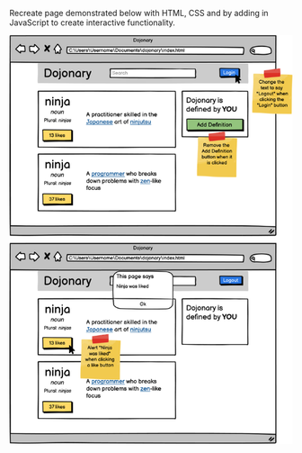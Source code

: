 Recreate page demonstrated below with HTML, CSS and by adding in JavaScript to create interactive functionality.

![Model](imgs/button-clicker-target.png)